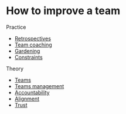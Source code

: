 # How to improve a team

Practice

- [Retrospectives](../teams/retrospectives.md)
- [Team coaching](../communication/coaching-teams.md)
- [Gardening](../teams/gardening.md)
- [Constraints](../teams/productivity-constraints.md)

Theory

- [Teams](../teams/teams.md)
- [Teams management](../teams/team-management.md)
- [Accountability](../collaboration/accountability.md)
- [Alignment](../alignment/alignment.md)
- [Trust](../collaboration/trust.md)
